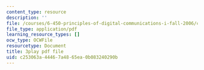 ```yaml
---
content_type: resource
description: ''
file: /courses/6-450-principles-of-digital-communications-i-fall-2006/c253063a44467a4865ea0b083240290b_zB9aY8tzd74.pdf
file_type: application/pdf
learning_resource_types: []
ocw_type: OCWFile
resourcetype: Document
title: 3play pdf file
uid: c253063a-4446-7a48-65ea-0b083240290b
---
```

